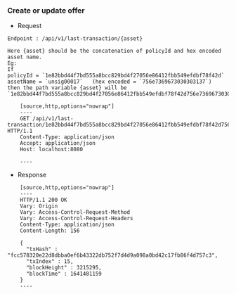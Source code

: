 ### Create or update offer

- Request

`Endpoint : /api/v1/last-transaction/{asset}`

    Here {asset} should be the concatenation of policyId and hex encoded asset name.
    Eg:
    If
    policyId = `1e82bbd44f7bd555a8bcc829bd4f27056e86412fbb549efdbf78f42d`
    assetName = `unsig00017`   (hex encoded = `756e7369673030303137`)
    then the path variable {asset} will be
    `1e82bbd44f7bd555a8bcc829bd4f27056e86412fbb549efdbf78f42d756e7369673030303137`


```
    [source,http,options="nowrap"]
    ----
    GET /api/v1/last-transaction/1e82bbd44f7bd555a8bcc829bd4f27056e86412fbb549efdbf78f42d756e7369673030303137 HTTP/1.1
    Content-Type: application/json
    Accept: application/json
    Host: localhost:8080
    
    ----

```

- Response

```
    [source,http,options="nowrap"]
    ----
    HTTP/1.1 200 OK
    Vary: Origin
    Vary: Access-Control-Request-Method
    Vary: Access-Control-Request-Headers
    Content-Type: application/json
    Content-Length: 156
    
    {
      "txHash" : "fcc578320e22d8dbba0ef6b43322db752f7d4d9a098a0bd42c17fb86f4d757c3",
      "txIndex" : 15,
      "blockHeight" : 3215295,
      "blockTime" : 1641481159
    }
    ----

```
